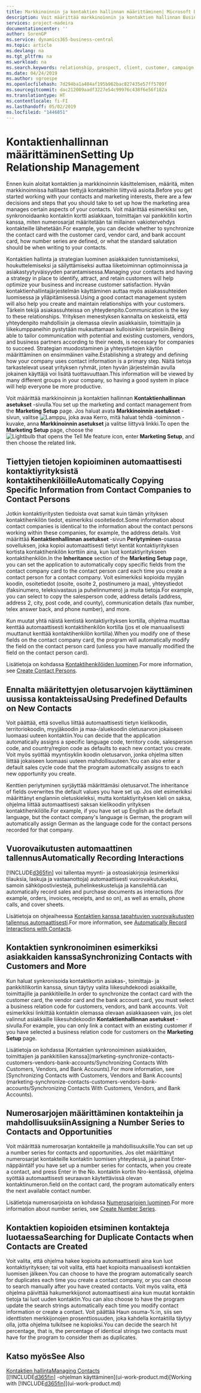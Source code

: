 ```yaml
---
title: Markkinoinnin ja kontaktien hallinnan määrittäminen| Microsoft Docs
description: Voit määrittää markkinoinnin ja kontaktien hallinnan Business Centralissa optimoimaan prospektien tai asiakkaiden suhteita sekä parantamaan kampanjoita ja tarjouksia.
services: project-madeira
documentationcenter: ''
author: SorenGP
ms.service: dynamics365-business-central
ms.topic: article
ms.devlang: na
ms.tgt_pltfrm: na
ms.workload: na
ms.search.keywords: relationship, prospect, client, customer, campaign, promo
ms.date: 04/24/2019
ms.author: sgroespe
ms.openlocfilehash: 7d294ba1a484af195b962bac827435e57ff5709f
ms.sourcegitcommit: dac212009aadf3227e54c99976c438f6e56f182a
ms.translationtype: HT
ms.contentlocale: fi-FI
ms.lasthandoff: 05/02/2019
ms.locfileid: "1446851"
---
```

# <a name="setting-up-relationship-management"></a><span data-ttu-id="4c798-103">Kontaktienhallinnan määrittäminen</span><span class="sxs-lookup"><span data-stu-id="4c798-103">Setting Up Relationship Management</span></span>
<span data-ttu-id="4c798-104">Ennen kuin aloitat kontaktien ja markkinoinnin käsittelemisen, määritä, miten markkinoinnissa hallitaan tiettyjä kontakteihin liittyviä asioita.</span><span class="sxs-lookup"><span data-stu-id="4c798-104">Before you get started working with your contacts and marketing interests, there are a few decisions and steps that you should take to set up how the marketing area manages certain aspects of your contacts.</span></span> <span data-ttu-id="4c798-105">Voit määrittää esimerkiksi sen, synkronoidaanko kontaktin kortti asiakkaan, toimittajan vai pankkitilin kortin kanssa, miten numerosarjat määritetään tai millainen vakiotervehdys kontakteille lähetetään.</span><span class="sxs-lookup"><span data-stu-id="4c798-105">For example, you can decide whether to synchronize the contact card with the customer card, vendor card, and bank account card, how number series are defined, or what the standard salutation should be when writing to your contacts.</span></span>

<span data-ttu-id="4c798-106">Kontaktien hallinta ja strategian luominen asiakkaiden tunnistamiseksi, houkuttelemiseksi ja säilyttämiseksi auttaa liiketoiminnan optimoinnissa ja asiakastyytyväisyyden parantamisessa.</span><span class="sxs-lookup"><span data-stu-id="4c798-106">Managing your contacts and having a strategy in place to identify, attract, and retain customers will help optimize your business and increase customer satisfaction.</span></span> <span data-ttu-id="4c798-107">Hyvän kontaktienhallintajärjestelmän käyttäminen auttaa myös asiakassuhteiden luomisessa ja ylläpitämisessä.</span><span class="sxs-lookup"><span data-stu-id="4c798-107">Using a good contact management system will also help you create and maintain relationships with your customers.</span></span> <span data-ttu-id="4c798-108">Tärkein tekijä asiakassuhteissa on yhteydenpito.</span><span class="sxs-lookup"><span data-stu-id="4c798-108">Communication is the key to these relationships.</span></span> <span data-ttu-id="4c798-109">Yrityksen menestyksen kannalta on keskeistä, että yhteydenpito mahdollisiin ja olemassa oleviin asiakkaisiin, toimittajiin ja liikekumppaneihin pystytään mukauttamaan kulloisinkiin tarpeisiin.</span><span class="sxs-lookup"><span data-stu-id="4c798-109">Being able to tailor communication with potential and existing customers, vendors, and business partners according to their needs, is necessary for companies to succeed.</span></span> <span data-ttu-id="4c798-110">Strategian muodostaminen ja yhteystietojen käytön määrittäminen on ensimmäinen vaihe.</span><span class="sxs-lookup"><span data-stu-id="4c798-110">Establishing a strategy and defining how your company uses contact information is a primary step.</span></span> <span data-ttu-id="4c798-111">Näitä tietoja tarkastelevat useat yrityksen ryhmät, joten hyvän järjestelmän avulla jokainen käyttäjä voi lisätä tuottavuuttaan.</span><span class="sxs-lookup"><span data-stu-id="4c798-111">This information will be viewed by many different groups in your company, so having a good system in place will help everyone be more productive.</span></span>

<span data-ttu-id="4c798-112">Voit määrittää markkinoinnin ja kontaktien hallinnan **Kontaktienhallinnan asetukset** -sivulla.</span><span class="sxs-lookup"><span data-stu-id="4c798-112">You set up the marketing and contact management from the **Marketing Setup** page.</span></span> <span data-ttu-id="4c798-113">Jos haluat avata **Markkinoinnin asetukset** -sivun, valitse ![Lamppu, joka avaa Kerro, mitä haluat tehdä -toiminnon](media/ui-search/search_small.png "Kerro, mitä haluat tehdä") -kuvake, anna **Markkinoinnin asetukset** ja valitse liittyvä linkki.</span><span class="sxs-lookup"><span data-stu-id="4c798-113">To open the **Marketing Setup** page, choose the ![Lightbulb that opens the Tell Me feature](media/ui-search/search_small.png "Tell me what you want to do") icon, enter **Marketing Setup**, and then choose the related link.</span></span>

## <a name="automatically-copying-specific-information-from-contact-companies-to-contact-persons"></a><span data-ttu-id="4c798-114">Tiettyjen tietojen kopioiminen automaattisesti kontaktiyrityksistä kontaktihenkilöille</span><span class="sxs-lookup"><span data-stu-id="4c798-114">Automatically Copying Specific Information from Contact Companies to Contact Persons</span></span>
<span data-ttu-id="4c798-115">Jotkin kontaktiyritysten tiedoista ovat samat kuin tämän yrityksen kontaktihenkilön tiedot, esimerkiksi osoitetiedot.</span><span class="sxs-lookup"><span data-stu-id="4c798-115">Some information about contact companies is identical to the information about the contact persons working within these companies, for example, the address details.</span></span> <span data-ttu-id="4c798-116">Voit määrittää **Kontaktienhallinnan asetukset** -sivun **Periytyminen**-osassa sovelluksen, joka kopioi automaattisesti tietyt kentät kontaktiyrityksen kortista kontaktihenkilön korttiin aina, kun luot kontaktiyritykseen kontaktihenkilön.</span><span class="sxs-lookup"><span data-stu-id="4c798-116">In the **Inheritance** section of the **Marketing Setup** page, you can set the application to automatically copy specific fields from the contact company card to the contact person card each time you create a contact person for a contact company.</span></span> <span data-ttu-id="4c798-117">Voit esimerkiksi kopioida myyjän koodin, osoitetiedot (osoite, osoite 2, postinumero ja maa), yhteystiedot (faksinumero, teleksivastaus ja puhelinnumero) ja muita tietoja.</span><span class="sxs-lookup"><span data-stu-id="4c798-117">For example, you can select to copy the salesperson code, address details (address, address 2, city, post code, and county), communication details (fax number, telex answer back, and phone number), and more.</span></span>

<span data-ttu-id="4c798-118">Kun muutat yhtä näistä kentistä kontaktiyrityksen kortilla, ohjelma muuttaa kenttää automaattisesti kontaktihenkilön kortilla (jos et ole manuaalisesti muuttanut kenttää kontaktihenkilön kortilla).</span><span class="sxs-lookup"><span data-stu-id="4c798-118">When you modify one of these fields on the contact company card, the program will automatically modify the field on the contact person card (unless you have manually modified the field on the contact person card).</span></span>

<span data-ttu-id="4c798-119">Lisätietoja on kohdassa [Kontaktihenkilöiden luominen](marketing-how-create-contact-persons.md).</span><span class="sxs-lookup"><span data-stu-id="4c798-119">For more information, see [Create Contact Persons](marketing-how-create-contact-persons.md).</span></span>

## <a name="using-predefined-defaults-on-new-contacts"></a><span data-ttu-id="4c798-120">Ennalta määritettyjen oletusarvojen käyttäminen uusissa kontakteissa</span><span class="sxs-lookup"><span data-stu-id="4c798-120">Using Predefined Defaults on New Contacts</span></span>
<span data-ttu-id="4c798-121">Voit päättää, että sovellus liittää automaattisesti tietyn kielikoodin, territoriokoodin, myyjäkoodin ja maa-/aluekoodin oletusarvon jokaiseen luomaasi uuteen kontaktiin.</span><span class="sxs-lookup"><span data-stu-id="4c798-121">You can decide that the application automatically assigns a specific language code, territory code, salesperson code, and country/region code as defaults to each new contact you create.</span></span> <span data-ttu-id="4c798-122">Voit myös syöttää myyntisyklin koodin oletusarvon, jonka ohjelma sitten liittää jokaiseen luomaasi uuteen mahdollisuuteen.</span><span class="sxs-lookup"><span data-stu-id="4c798-122">You can also enter a default sales cycle code that the program automatically assigns to each new opportunity you create.</span></span>

<span data-ttu-id="4c798-123">Kenttien periytyminen syrjäyttää määrittämäsi oletusarvot.</span><span class="sxs-lookup"><span data-stu-id="4c798-123">The inheritance of fields overwrites the default values you have set up.</span></span> <span data-ttu-id="4c798-124">Jos olet esimerkiksi määrittänyt englannin oletuskieleksi, mutta kontaktiyrityksen kieli on saksa, ohjelma liittää automaattisesti saksan kielikoodin yrityksen kontaktihenkilölle.</span><span class="sxs-lookup"><span data-stu-id="4c798-124">For example, if you have set up English as the default language, but the contact company's language is German, the program will automatically assign German as the language code for the contact persons recorded for that company.</span></span>

<!--You can also setup a default salutation that the program automatically assigns to your contacts. You can use these salutations in your interaction template attachments (for example, Microsoft Word documents). When setting up a default salutation, you can enter a salutation text and a salutation format. For example, if the salutation text is Dear, and the salutation format is Salutation Text + Title + Name, the program will automatically enter Dear Mr. John Smith as a salutation for a contact called John Smith.-->

## <a name="automatically-recording-interactions"></a><span data-ttu-id="4c798-125">Vuorovaikutusten automaattinen tallennus</span><span class="sxs-lookup"><span data-stu-id="4c798-125">Automatically Recording Interactions</span></span>
[!INCLUDE[d365fin](includes/d365fin_md.md)] <span data-ttu-id="4c798-126">voi tallentaa myynti- ja ostoasiakirjoja (esimerkiksi tilauksia, laskuja ja vastaanottoja) automaattisesti vuorovaikutukseksi, samoin sähköpostiviestejä, puhelinkeskusteluja ja kansilehtiä.</span><span class="sxs-lookup"><span data-stu-id="4c798-126">can automatically record sales and purchase documents as interactions (for example, orders, invoices, receipts, and so on), as well as emails, phone calls, and cover sheets.</span></span>

<span data-ttu-id="4c798-127">Lisätietoja on ohjeaiheessa [Kontaktien kanssa tapahtuvien vuorovaikutusten tallennus automaattisesti](marketing-auto-record-interactions.md).</span><span class="sxs-lookup"><span data-stu-id="4c798-127">For more information, see [Automatically Record Interactions with Contacts](marketing-auto-record-interactions.md).</span></span>

## <a name="synchronizing-contacts-with-customers-and-more"></a><span data-ttu-id="4c798-128">Kontaktien synkronoiminen esimerkiksi asiakkaiden kanssa</span><span class="sxs-lookup"><span data-stu-id="4c798-128">Synchronizing Contacts with Customers and More</span></span>
<span data-ttu-id="4c798-129">Kun haluat synkronisoida kontaktikortin asiakas-, toimittaja- ja pankkitilikortin kanssa, sinun täytyy valita liikesuhdekoodi asiakkaille, toimittajille ja pankkitileille.</span><span class="sxs-lookup"><span data-stu-id="4c798-129">In order to synchronize the contact card with the customer card, the vendor card and the bank account card, you must select a business relation code for customers, vendors, and bank accounts.</span></span> <span data-ttu-id="4c798-130">Voit esimerkiksi linkittää kontaktin olemassa olevaan asiakkaaseen vain, jos olet valinnut asiakkaille liikesuhdekoodin **Kontaktienhallinnan asetukset** -sivulla.</span><span class="sxs-lookup"><span data-stu-id="4c798-130">For example, you can only link a contact with an existing customer if you have selected a business relation code for customers on the **Marketing Setup** page.</span></span>

<span data-ttu-id="4c798-131">Lisätietoja on kohdassa [Kontaktien synkronoiminen asiakkaiden, toimittajien ja pankkitilien kanssa](marketing-synchronize-contacts-customers-vendors-bank-accounts/Synchronizing Contacts With Customers, Vendors, and Bank Accounts).</span><span class="sxs-lookup"><span data-stu-id="4c798-131">For more information, see [Synchronizing Contacts with Customers, Vendors and Bank Accounts](marketing-synchronize-contacts-customers-vendors-bank-accounts/Synchronizing Contacts With Customers, Vendors, and Bank Accounts).</span></span>

## <a name="assigning-a-number-series-to-contacts-and-opportunities"></a><span data-ttu-id="4c798-132">Numerosarjojen määrittäminen kontakteihin ja mahdollisuuksiin</span><span class="sxs-lookup"><span data-stu-id="4c798-132">Assigning a Number Series to Contacts and Opportunities</span></span>
<span data-ttu-id="4c798-133">Voit määrittää numerosarjan kontakteille ja mahdollisuuksille.</span><span class="sxs-lookup"><span data-stu-id="4c798-133">You can set up a number series for contacts and opportunities.</span></span> <span data-ttu-id="4c798-134">Jos olet määrittänyt numerosarjat kontakteille kontaktin luomisen yhteydessä, ja painat Enter-näppäintä</span><span class="sxs-lookup"><span data-stu-id="4c798-134">If you have set up a number series for contacts, when you create a contact, and press Enter in the No.</span></span> <span data-ttu-id="4c798-135">kontaktin kortin Nro-kentässä, ohjelma syöttää automaattisesti seuraavan käytettävissä olevan kontaktinumeron.</span><span class="sxs-lookup"><span data-stu-id="4c798-135">field on the contact card, the program automatically enters the next available contact number.</span></span>

<span data-ttu-id="4c798-136">Lisätietoja numerosarjoista on kohdassa [Numerosarjojen luominen](ui-create-number-series.md).</span><span class="sxs-lookup"><span data-stu-id="4c798-136">For more information about number series, see [Create Number Series](ui-create-number-series.md).</span></span>

## <a name="searching-for-duplicate-contacts-when-contacts-are-created"></a><span data-ttu-id="4c798-137">Kontaktien kopioiden etsiminen kontakteja luotaessa</span><span class="sxs-lookup"><span data-stu-id="4c798-137">Searching for Duplicate Contacts when Contacts are Created</span></span>
<span data-ttu-id="4c798-138">Voit valita, että ohjelma hakee kopioita automaattisesti aina kun luot kontaktiyrityksen; tai voit valita, että haet kopioita manuaalisesti kontaktien luomisen jälkeen.</span><span class="sxs-lookup"><span data-stu-id="4c798-138">You can choose to have the program automatically search for duplicates each time you create a contact company, or you can choose to search manually after you have created contacts.</span></span> <span data-ttu-id="4c798-139">Voit myös valita, että ohjelma päivittää hakumerkkijonot automaattisesti aina kun muutat kontaktin tietoja tai luot uuden kontaktin.</span><span class="sxs-lookup"><span data-stu-id="4c798-139">You can also choose to have the program update the search strings automatically each time you modify contact information or create a contact.</span></span> <span data-ttu-id="4c798-140">Voit päättää Haun osuma-%:in, siis sen identtisten merkkijonojen prosenttiosuuden, joka kahdella kontaktilla täytyy olla, jotta ohjelma tulkitsee ne kopioiksi.</span><span class="sxs-lookup"><span data-stu-id="4c798-140">You can decide the search hit percentage, that is, the percentage of identical strings two contacts must have for the program to consider them as duplicates.</span></span>

## <a name="see-also"></a><span data-ttu-id="4c798-141">Katso myös</span><span class="sxs-lookup"><span data-stu-id="4c798-141">See Also</span></span>
[<span data-ttu-id="4c798-142">Kontaktien hallinta</span><span class="sxs-lookup"><span data-stu-id="4c798-142">Managing Contacts</span></span>](marketing-contacts.md)  
<span data-ttu-id="4c798-143">[[!INCLUDE[d365fin](includes/d365fin_md.md)] -ohjelman käyttäminen](ui-work-product.md)</span><span class="sxs-lookup"><span data-stu-id="4c798-143">[Working with [!INCLUDE[d365fin](includes/d365fin_md.md)]](ui-work-product.md)</span></span>  

